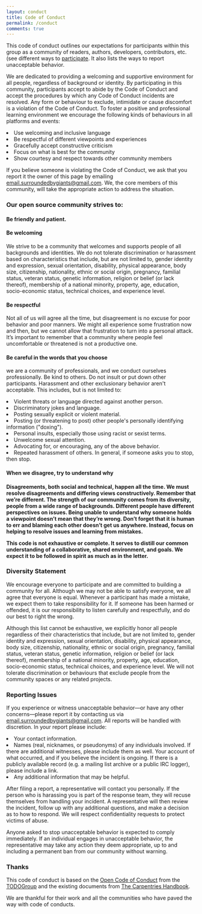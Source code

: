 ```yaml
---
layout: conduct
title: Code of Conduct
permalink: /conduct
comments: true
---
```


<div class="row justify-content-between">
<div class="col-md-8 pr-5">

<p>This code of conduct outlines our expectations for participants within this group as a community of readers, authors, developers, contributors, etc. (see different ways to  <a href="./../participate">participate</a>. It also lists the ways to report unacceptable behavior.</p>

<p>We are dedicated to providing a welcoming and supportive environment for all people, regardless of background or identity. By participating in this community, participants accept to abide by the Code of Conduct and accept the procedures by which any Code of Conduct incidents are resolved. Any form or behaviour to exclude, intimidate or cause discomfort is a violation of the Code of Conduct. To foster a positive and professional learning environment we encourage the following kinds of behaviours in all platforms and events:</p>

<li>Use welcoming and inclusive language</li>
<li>Be respectful of different viewpoints and experiences</li>
<li>Gracefully accept constructive criticism</li>
<li>Focus on what is best for the community</li>
<li>Show courtesy and respect towards other community members</li>

<p>If you believe someone is violating the Code of Conduct, we ask that you report it the owner of this page by emailing <a href="mailto: email.surroundedbygiants@gmail.com">
email.surroundedbygiants@gmail.com</a>. We, the core members of this community, will take the appropriate action to address the situation.</p>

<h3>Our open source community strives to:</h3>

<h4>Be friendly and patient.</h4>

<h4>Be welcoming</h4>
<p>We strive to be a community that welcomes and supports people of all backgrounds and identities. We do not tolerate discrimination or harassment based on characteristics that include, but are not limited to, gender identity and expression, sexual orientation, disability, physical appearance, body size, citizenship, nationality, ethnic or social origin, pregnancy, familial status, veteran status, genetic information, religion or belief (or lack thereof), membership of a national minority, property, age, education, socio-economic status, technical choices, and experience level.</p>

<h4>Be respectful</h4>
<p>Not all of us will agree all the time, but disagreement is no excuse for poor behavior and poor manners. We might all experience some frustration now and then, but we cannot allow that frustration to turn into a personal attack. It’s important to remember that a community where people feel uncomfortable or threatened is not a productive one.</p>

<h4>Be careful in the words that you choose</h4>
<p>we are a community of professionals, and we conduct ourselves professionally. Be kind to others. Do not insult or put down other participants. Harassment and other exclusionary behavior aren't acceptable. This includes, but is not limited to:</p>

<li>Violent threats or language directed against another person.</li>
<li>Discriminatory jokes and language.</li>
<li>Posting sexually explicit or violent material.</li>
<li>Posting (or threatening to post) other people's personally identifying information ("doxing").</li>
<li>Personal insults, especially those using racist or sexist terms.</li>
<li>Unwelcome sexual attention.
<li>Advocating for, or encouraging, any of the above behavior.</li>
<li>Repeated harassment of others. In general, if someone asks you to stop, then stop.</li>

<h4>When we disagree, try to understand why<h4> <p>Disagreements, both social and technical, happen all the time. We must resolve disagreements and differing views constructively. Remember that we’re different. The strength of our community comes from its diversity, people from a wide range of backgrounds. Different people have different perspectives on issues. Being unable to understand why someone holds a viewpoint doesn’t mean that they’re wrong. Don’t forget that it is human to err and blaming each other doesn’t get us anywhere. Instead, focus on helping to resolve issues and learning from mistakes.</p>

<p>This code is not exhaustive or complete. It serves to distill our common understanding of a collaborative, shared environment, and goals. We expect it to be followed in spirit as much as in the letter.</p>

<h3>Diversity Statement</h3>

<p>We encourage everyone to participate and are committed to building a community for all. Although we may not be able to satisfy everyone, we all agree that everyone is equal. Whenever a participant has made a mistake, we expect them to take responsibility for it. If someone has been harmed or offended, it is our responsibility to listen carefully and respectfully, and do our best to right the wrong.</p>

</p>Although this list cannot be exhaustive, we explicitly honor all people regardless of their characteristics that include, but are not limited to, gender identity and expression, sexual orientation, disability, physical appearance, body size, citizenship, nationality, ethnic or social origin, pregnancy, familial status, veteran status, genetic information, religion or belief (or lack thereof), membership of a national minority, property, age, education, socio-economic status, technical choices, and experience level. We will not tolerate discrimination or behaviours that exclude people from the community spaces or any related projects.</p>

<h3>Reporting Issues</h3>

<p>If you experience or witness unacceptable behavior—or have any other concerns—please report it by contacting us via <a href="mailto: email.surroundedbygiants@gmail.com">email.surroundedbygiants@gmail.com</a>. All reports will be handled with discretion. In your report please include:</p>

<li>Your contact information.</li>
<li>Names (real, nicknames, or pseudonyms) of any individuals involved. If there are additional witnesses, please include them as well. Your account of what occurred, and if you believe the incident is ongoing. If there is a publicly available record (e.g. a mailing list archive or a public IRC logger), please include a link.</li>
<li>Any additional information that may be helpful.</li>

<p>After filing a report, a representative will contact you personally. If the person who is harassing you is part of the response team, they will recuse themselves from handling your incident. A representative will then review the incident, follow up with any additional questions, and make a decision as to how to respond. We will respect confidentiality requests to protect victims of abuse.</p>

<p>Anyone asked to stop unacceptable behavior is expected to comply immediately. If an individual engages in unacceptable behavior, the representative may take any action they deem appropriate, up to and including a permanent ban from our community without warning.</p>

<h3>Thanks</h3>

<p>This code of conduct is based on the <a href="https://github.com/todogroup/opencodeofconduct">Open Code of Conduct</a> from the <a href="http://todogroup.org">TODOGroup</a> and the existing documents from <a href="https://docs.carpentries.org/topic_folders/policies/code-of-conduct.html">The Carpentries Handbook</a>.</p>

<p>We are thankful for their work and all the communities who have paved the way with code of conducts.</p>
